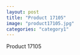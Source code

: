 ```yaml
---
layout: post
title: "Product 17105"
image: "product17105.jpg"
categories: "category1"
---
```

Product 17105
